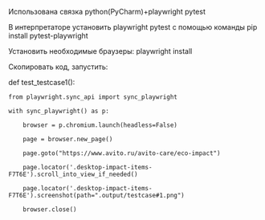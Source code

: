 Использована связка python(PyCharm)+playwright pytest

В интерпретаторе установить playwright pytest c помощью команды 
pip install pytest-playwright

Установить необходимые браузеры:
playwright install

Скопировать код, запустить:



def test_testcase1():

    from playwright.sync_api import sync_playwright
    
    with sync_playwright() as p:
    
        browser = p.chromium.launch(headless=False)
        
        page = browser.new_page()
        
        page.goto("https://www.avito.ru/avito-care/eco-impact")
        
        page.locator('.desktop-impact-items-F7T6E').scroll_into_view_if_needed()
        
        page.locator('.desktop-impact-items-F7T6E').screenshot(path=".output/testcase#1.png")
        
        browser.close()
